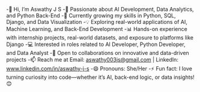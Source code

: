 -👋 Hi, I’m Aswathy J S
-👀 Passionate about AI Development, Data Analytics, and Python Back-End
-🌱 Currently growing my skills in Python, SQL, Django, and Data Visualization
-💡 Exploring real-world applications of AI, Machine Learning, and Back-End Development
-📊 Hands-on experience with internship projects, real-world datasets, and exposure to platforms like Django
-💻 Interested in roles related to AI Developer, Python Developer, and Data Analyst
-🤝 Open to collaborations on innovative and data-driven projects
-📫 Reach me at Email: aswathy003js@gmail.com | LinkedIn: www.linkedin.com/in/aswathy-j-s
-😄 Pronouns: She/Her
-⚡ Fun fact: I love turning curiosity into code—whether it’s AI, back-end logic, or data insights! 😊

<!---
AswathyachuJS/AswathyachuJS is a ✨ special ✨ repository because its `README.md` (this file) appears on your GitHub profile.
You can click the Preview link to take a look at your changes.
--->

